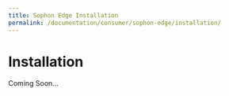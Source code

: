 ```yaml
---
title: Sophon Edge Installation
permalink: /documentation/consumer/sophon-edge/installation/
---
```

# Installation

Coming Soon...